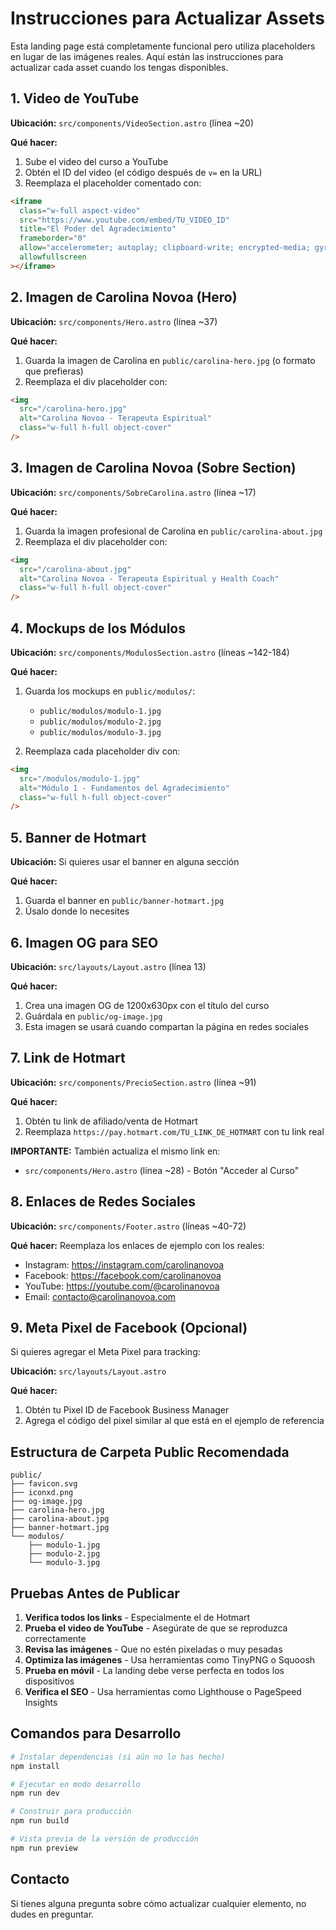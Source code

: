# Instrucciones para Actualizar Assets

Esta landing page está completamente funcional pero utiliza placeholders en lugar de las imágenes reales. Aquí están las instrucciones para actualizar cada asset cuando los tengas disponibles.

## 1. Video de YouTube

**Ubicación:** `src/components/VideoSection.astro` (línea ~20)

**Qué hacer:**
1. Sube el video del curso a YouTube
2. Obtén el ID del video (el código después de `v=` en la URL)
3. Reemplaza el placeholder comentado con:

```html
<iframe
  class="w-full aspect-video"
  src="https://www.youtube.com/embed/TU_VIDEO_ID"
  title="El Poder del Agradecimiento"
  frameborder="0"
  allow="accelerometer; autoplay; clipboard-write; encrypted-media; gyroscope; picture-in-picture"
  allowfullscreen
></iframe>
```

## 2. Imagen de Carolina Novoa (Hero)

**Ubicación:** `src/components/Hero.astro` (línea ~37)

**Qué hacer:**
1. Guarda la imagen de Carolina en `public/carolina-hero.jpg` (o formato que prefieras)
2. Reemplaza el div placeholder con:

```html
<img
  src="/carolina-hero.jpg"
  alt="Carolina Novoa - Terapeuta Espiritual"
  class="w-full h-full object-cover"
/>
```

## 3. Imagen de Carolina Novoa (Sobre Section)

**Ubicación:** `src/components/SobreCarolina.astro` (línea ~17)

**Qué hacer:**
1. Guarda la imagen profesional de Carolina en `public/carolina-about.jpg`
2. Reemplaza el div placeholder con:

```html
<img
  src="/carolina-about.jpg"
  alt="Carolina Novoa - Terapeuta Espiritual y Health Coach"
  class="w-full h-full object-cover"
/>
```

## 4. Mockups de los Módulos

**Ubicación:** `src/components/ModulosSection.astro` (líneas ~142-184)

**Qué hacer:**
1. Guarda los mockups en `public/modulos/`:
   - `public/modulos/modulo-1.jpg`
   - `public/modulos/modulo-2.jpg`
   - `public/modulos/modulo-3.jpg`

2. Reemplaza cada placeholder div con:

```html
<img
  src="/modulos/modulo-1.jpg"
  alt="Módulo 1 - Fundamentos del Agradecimiento"
  class="w-full h-full object-cover"
/>
```

## 5. Banner de Hotmart

**Ubicación:** Si quieres usar el banner en alguna sección

**Qué hacer:**
1. Guarda el banner en `public/banner-hotmart.jpg`
2. Úsalo donde lo necesites

## 6. Imagen OG para SEO

**Ubicación:** `src/layouts/Layout.astro` (línea 13)

**Qué hacer:**
1. Crea una imagen OG de 1200x630px con el título del curso
2. Guárdala en `public/og-image.jpg`
3. Esta imagen se usará cuando compartan la página en redes sociales

## 7. Link de Hotmart

**Ubicación:** `src/components/PrecioSection.astro` (línea ~91)

**Qué hacer:**
1. Obtén tu link de afiliado/venta de Hotmart
2. Reemplaza `https://pay.hotmart.com/TU_LINK_DE_HOTMART` con tu link real

**IMPORTANTE:** También actualiza el mismo link en:
- `src/components/Hero.astro` (línea ~28) - Botón "Acceder al Curso"

## 8. Enlaces de Redes Sociales

**Ubicación:** `src/components/Footer.astro` (líneas ~40-72)

**Qué hacer:**
Reemplaza los enlaces de ejemplo con los reales:
- Instagram: https://instagram.com/carolinanovoa
- Facebook: https://facebook.com/carolinanovoa
- YouTube: https://youtube.com/@carolinanovoa
- Email: contacto@carolinanovoa.com

## 9. Meta Pixel de Facebook (Opcional)

Si quieres agregar el Meta Pixel para tracking:

**Ubicación:** `src/layouts/Layout.astro`

**Qué hacer:**
1. Obtén tu Pixel ID de Facebook Business Manager
2. Agrega el código del pixel similar al que está en el ejemplo de referencia

## Estructura de Carpeta Public Recomendada

```
public/
├── favicon.svg
├── iconxd.png
├── og-image.jpg
├── carolina-hero.jpg
├── carolina-about.jpg
├── banner-hotmart.jpg
└── modulos/
    ├── modulo-1.jpg
    ├── modulo-2.jpg
    └── modulo-3.jpg
```

## Pruebas Antes de Publicar

1. **Verifica todos los links** - Especialmente el de Hotmart
2. **Prueba el video de YouTube** - Asegúrate de que se reproduzca correctamente
3. **Revisa las imágenes** - Que no estén pixeladas o muy pesadas
4. **Optimiza las imágenes** - Usa herramientas como TinyPNG o Squoosh
5. **Prueba en móvil** - La landing debe verse perfecta en todos los dispositivos
6. **Verifica el SEO** - Usa herramientas como Lighthouse o PageSpeed Insights

## Comandos para Desarrollo

```bash
# Instalar dependencias (si aún no lo has hecho)
npm install

# Ejecutar en modo desarrollo
npm run dev

# Construir para producción
npm run build

# Vista previa de la versión de producción
npm run preview
```

## Contacto

Si tienes alguna pregunta sobre cómo actualizar cualquier elemento, no dudes en preguntar.
